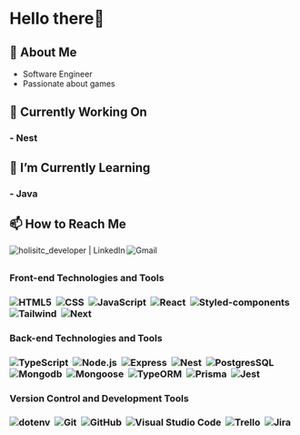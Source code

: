 <h1> Hello there👋</h1>

## 🚀 About Me

- Software Engineer
- Passionate about games

## 🔭 Currently Working On

### - Nest

## 🌱 I’m Currently Learning

### - Java

## 📫 How to Reach Me

[<img align="left" alt="holisitc_developer | LinkedIn" src="https://img.shields.io/badge/LinkedIn-0077B5?style=for-the-badge&logo=linkedin&logoColor=white" />][linkedin]
[<img align="left" alt="Gmail" src="https://img.shields.io/badge/Gmail-D14836?style=for-the-badge&logo=gmail&logoColor=white" />][email]
<br />

<h2 />
<h3>Front-end Technologies and Tools<h3>

![HTML5](https://img.shields.io/badge/HTML5-E34F26?style=for-the-badge&logo=html5&logoColor=white)&nbsp;
![CSS](https://img.shields.io/badge/CSS3-1572B6?style=for-the-badge&logo=css3&logoColor=white)&nbsp;
![JavaScript](https://img.shields.io/badge/JavaScript-F7DF1E.svg?style=for-the-badge&logo=JavaScript&logoColor=black)&nbsp;
![React](https://img.shields.io/badge/React-20232A?style=for-the-badge&logo=react&logoColor=61DAFB)&nbsp;
![Styled-components](https://img.shields.io/badge/styled--components-DB7093?style=for-the-badge&logo=styled-components&logoColor=white)&nbsp;
![Tailwind](https://img.shields.io/badge/Tailwind%20CSS-06B6D4.svg?style=for-the-badge&logo=Tailwind-CSS&logoColor=white)&nbsp;
![Next](https://img.shields.io/badge/Next.js-000000.svg?style=for-the-badge&logo=nextdotjs&logoColor=white)&nbsp;

<h3>Back-end Technologies and Tools<h3>
 
![TypeScript](https://img.shields.io/badge/TypeScript-007ACC?style=for-the-badge&logo=typescript&logoColor=white)&nbsp;
![Node.js](https://img.shields.io/badge/Node.js-339933?style=for-the-badge&logo=nodedotjs&logoColor=white)&nbsp;
![Express](https://img.shields.io/badge/Express.js-000000?style=for-the-badge&logo=express&logoColor=white)&nbsp;
![Nest](https://img.shields.io/badge/NestJS-E0234E.svg?style=for-the-badge&logo=NestJS&logoColor=white)&nbsp;
![PostgresSQL](https://img.shields.io/badge/PostgreSQL-316192?style=for-the-badge&logo=postgresql&logoColor=white)&nbsp;
![Mongodb](https://img.shields.io/badge/MongoDB-47A248.svg?style=for-the-badge&logo=MongoDB&logoColor=white)&nbsp;
![Mongoose](https://img.shields.io/badge/Mongoose-F04D35.svg?style=for-the-badge&logo=Mongoose&logoColor=white)&nbsp;
![TypeORM](https://img.shields.io/badge/Typeform-262627.svg?style=for-the-badge&logo=Typeform&logoColor=white)&nbsp;
![Prisma](https://img.shields.io/badge/Prisma-2D3748.svg?style=for-the-badge&logo=Prisma&logoColor=white)&nbsp;
![Jest](https://img.shields.io/badge/Jest-C21325?style=for-the-badge&logo=jest&logoColor=white)&nbsp;
 
<h3>Version Control and Development Tools<h3>

![dotenv](https://img.shields.io/badge/.ENV-ECD53F.svg?style=for-the-badge&logo=dotenv&logoColor=black)&nbsp;
![Git](https://img.shields.io/badge/Git-F05032?style=for-the-badge&logo=git&logoColor=white)&nbsp;
![GitHub](https://img.shields.io/badge/GitHub-100000?style=for-the-badge&logo=github&logoColor=white)&nbsp;
![Visual Studio Code](https://img.shields.io/badge/Visual_Studio_Code-0078D4?style=for-the-badge&logo=visual%20studio%20code&logoColor=white)&nbsp;
![Trello](https://img.shields.io/badge/Trello-0052CC.svg?style=for-the-badge&logo=Trello&logoColor=white)&nbsp;
![Jira](https://img.shields.io/badge/Jira-0052CC.svg?style=for-the-badge&logo=Jira&logoColor=white)&nbsp;
  
<h2 />

[linkedin]: https://www.linkedin.com/in/rodrigo-dalla-costa-schmidt-64a355136/
[email]: mailto:rodrigodcsee@gmail.com